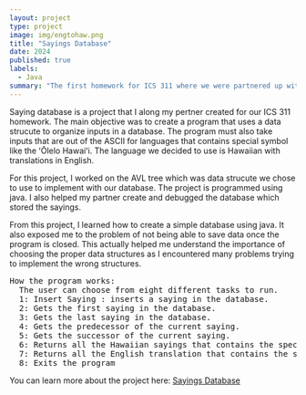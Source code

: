 ```yaml
---
layout: project
type: project
image: img/engtohaw.png
title: "Sayings Database"
date: 2024
published: true
labels:
  - Java
summary: "The first homework for ICS 311 where we were partnered up with a random classmate."
---
```

<p>
Saying database is a project that I along my pertner created for our ICS 311 homework. The main objective was to create a program that uses a data strucute to organize inputs in a database. The program must also take inputs that are out of the ASCII for languages that contains special symbol like the ʻŌlelo Hawaiʻi. The language we decided to use is Hawaiian with translations in English. 
</p>
<p>
For this project, I worked on the AVL tree which was data strucute we chose to use to implement with our database. The project is programmed using java. I also helped my partner create and debugged the database which stored the sayings. 
</p>
<p>
From this project, I learned how to create a simple database using java. It also exposed me to the problem of not being able to save data once the program is closed. This actually helped me understand the importance of choosing the proper data structures as I encountered many problems trying to implement the wrong structures. 
</p>
<pre>
How the program works:
  The user can choose from eight different tasks to run. 
  1: Insert Saying : inserts a saying in the database.
  2: Gets the first saying in the database.
  3: Gets the last saying in the database.
  4: Gets the predecessor of the current saying.
  5: Gets the successor of the current saying.
  6: Returns all the Hawaiian sayings that contains the specific word.
  7: Returns all the English translation that contains the specific word.
  8: Exits the program
</pre>

You can learn more about the project here: <a href="https://docs.google.com/document/d/16hHpfMN5GSz5-Y2flF_Ka0DaEWFlbccBCIN1SgrF2_g/edit?usp=sharing">Sayings Database</a>